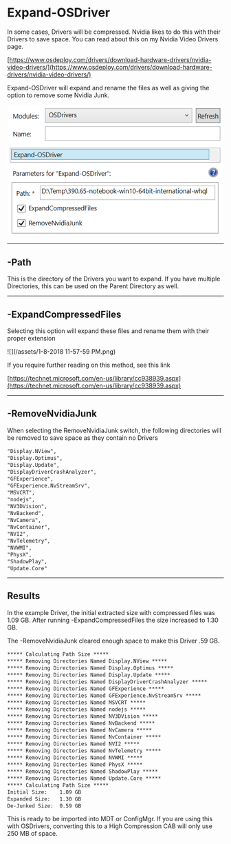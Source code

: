 # Expand-OSDriver

In some cases, Drivers will be compressed.  Nvidia likes to do this with their Drivers to save space.  You can read about this on my Nvidia Video Drivers page.

[https://www.osdeploy.com/drivers/download-hardware-drivers/nvidia-video-drivers/](https://www.osdeploy.com/drivers/download-hardware-drivers/nvidia-video-drivers/)

Expand-OSDriver will expand and rename the files as well as giving the option to remove some Nvidia Junk.

![](/assets/2018-02-17_1-10-07.png)

---

## -Path

This is the directory of the Drivers you want to expand.  If you have multiple Directories, this can be used on the Parent Directory as well.

---

## -ExpandCompressedFiles

Selecting this option will expand these files and rename them with their proper extension

![](/assets/1-8-2018 11-57-59 PM.png)

If you require further reading on this method, see this link

[https://technet.microsoft.com/en-us/library/cc938939.aspx](https://technet.microsoft.com/en-us/library/cc938939.aspx)

---

## -RemoveNvidiaJunk

When selecting the RemoveNvidiaJunk switch, the following directories will be removed to save space as they contain no Drivers

```
"Display.NView",
"Display.Optimus",
"Display.Update",
"DisplayDriverCrashAnalyzer",
"GFExperience",
"GFExperience.NvStreamSrv",
"MSVCRT",
"nodejs",
"NV3DVision",
"NvBackend",
"NvCamera",
"NvContainer",
"NVI2",
"NvTelemetry",
"NVWMI",
"PhysX",
"ShadowPlay",
"Update.Core"
```

---

## Results

In the example Driver, the initial extracted size with compressed files was 1.09 GB.  After running -ExpandCompressedFiles the size increased to 1.30 GB.

The -RemoveNvidiaJunk cleared enough space to make this Driver .59 GB.

```
***** Calculating Path Size *****
***** Removing Directories Named Display.NView *****
***** Removing Directories Named Display.Optimus *****
***** Removing Directories Named Display.Update *****
***** Removing Directories Named DisplayDriverCrashAnalyzer *****
***** Removing Directories Named GFExperience *****
***** Removing Directories Named GFExperience.NvStreamSrv *****
***** Removing Directories Named MSVCRT *****
***** Removing Directories Named nodejs *****
***** Removing Directories Named NV3DVision *****
***** Removing Directories Named NvBackend *****
***** Removing Directories Named NvCamera *****
***** Removing Directories Named NvContainer *****
***** Removing Directories Named NVI2 *****
***** Removing Directories Named NvTelemetry *****
***** Removing Directories Named NVWMI *****
***** Removing Directories Named PhysX *****
***** Removing Directories Named ShadowPlay *****
***** Removing Directories Named Update.Core *****
***** Calculating Path Size *****
Initial Size:	 1.09 GB
Expanded Size:	 1.30 GB
De-Junked Size:	 0.59 GB
```

This is ready to be imported into MDT or ConfigMgr.  If you are using this with OSDrivers, converting this to a High Compression CAB will only use 250 MB of space.

